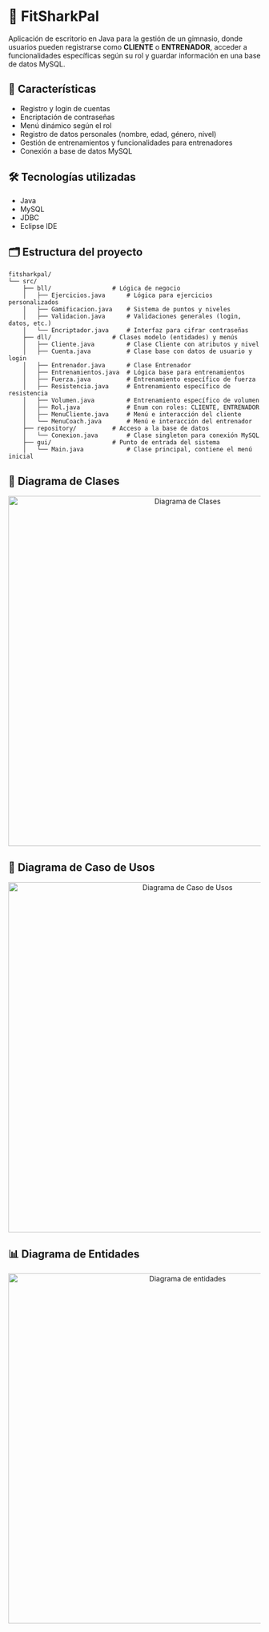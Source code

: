 # 🦈 FitSharkPal
Aplicación de escritorio en Java para la gestión de un gimnasio, donde usuarios pueden registrarse como **CLIENTE** o **ENTRENADOR**, acceder a funcionalidades específicas según su rol y guardar información en una base de datos MySQL.

## 🚀 Características

- Registro y login de cuentas
- Encriptación de contraseñas
- Menú dinámico según el rol
- Registro de datos personales (nombre, edad, género, nivel)
- Gestión de entrenamientos y funcionalidades para entrenadores
- Conexión a base de datos MySQL

## 🛠 Tecnologías utilizadas

- Java
- MySQL
- JDBC
- Eclipse IDE

## 🗂 Estructura del proyecto

```plaintext
fitsharkpal/
└── src/
    ├── bll/                 # Lógica de negocio
    │   ├── Ejercicios.java      # Lógica para ejercicios personalizados
    │   ├── Gamificacion.java    # Sistema de puntos y niveles
    │   ├── Validacion.java      # Validaciones generales (login, datos, etc.)
    │   └── Encriptador.java     # Interfaz para cifrar contraseñas
    ├── dll/                 # Clases modelo (entidades) y menús
    │   ├── Cliente.java         # Clase Cliente con atributos y nivel
    │   ├── Cuenta.java          # Clase base con datos de usuario y login
    │   ├── Entrenador.java      # Clase Entrenador
    │   ├── Entrenamientos.java  # Lógica base para entrenamientos
    │   ├── Fuerza.java          # Entrenamiento específico de fuerza
    │   ├── Resistencia.java     # Entrenamiento específico de resistencia
    │   ├── Volumen.java         # Entrenamiento específico de volumen
    │   ├── Rol.java             # Enum con roles: CLIENTE, ENTRENADOR
    │   ├── MenuCliente.java     # Menú e interacción del cliente
    │   └── MenuCoach.java       # Menú e interacción del entrenador
    ├── repository/          # Acceso a la base de datos
    │   └── Conexion.java        # Clase singleton para conexión MySQL
    ├── gui/                 # Punto de entrada del sistema
    │   └── Main.java            # Clase principal, contiene el menú inicial
```

## 📘 Diagrama de Clases

<p align="center">
  <img src="https://github.com/user-attachments/assets/89a37df5-550c-46e7-9ceb-b64854e16d94" alt="Diagrama de Clases" width="700"/>
</p>

## 🎯 Diagrama de Caso de Usos

<p align="center">
  <img src="https://github.com/user-attachments/assets/385b0116-bbc7-446e-b977-82dc7a15e40e" alt="Diagrama de Caso de Usos" width="700"/>
</p>

## 📊 Diagrama de Entidades

<p align="center">
  <img src="https://github.com/user-attachments/assets/5124f21e-f5b0-4fc7-80b4-e5f7d7d8e079" alt="Diagrama de entidades" width="700"/>
</p>
